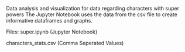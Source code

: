 Data analysis and visualization for data regarding characters with super powers
The Jupyter Notebook uses the data from the csv file to create informative dataframes and graphs.

Files:
super.ipynb (Jupyter Notebook)

characters_stats.csv (Comma Seperated Values)
